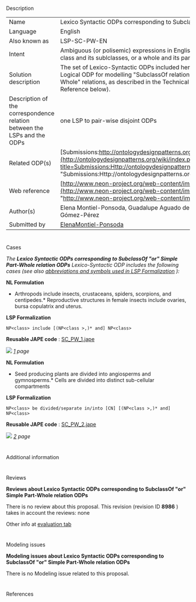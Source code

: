 # 

 Description




|  |  |
| --- | --- |
|  Name  |  Lexico Syntactic ODPs corresponding to SubclassOf "or" Simple Part-Whole relation ODPs  |
|  Language  |  English  |
|  Also known as  |  LSP-SC-PW-EN  |
|  Intent  |  Ambiguous (or polisemic) expressions in English that can either state the relation holding between a class and its sublclasses, or a whole and its parts.  |
|  Solution description  |  The set of Lexico-Syntactic ODPs included here have a direct correspondence to both patterns: the Logical ODP for modelling "SubclassOf relation" or the Content ODP for modelling "Simple Part-Whole" relations, as described in the Technical report D5.1.1, NeOn project Deliverable (see Web Reference below).  |
|  Description of the correspondence relation between the LSPs and the ODPs  |  one LSP to pair-wise disjoint ODPs  |
|  Related ODP(s)  | [Submissions:http://ontologydesignpatterns.org/wiki/Submissions:PartOf](http://ontologydesignpatterns.org/wiki/index.php?title=Submissions:Http://ontologydesignpatterns.org/wiki/Submissions:PartOf&action=edit&redlink=1 "Submissions:Http://ontologydesignpatterns.org/wiki/Submissions:PartOf (not yet written)")  |
|  Web reference  | [http://www.neon-project.org/web-content/images/Publications/neon\_2008\_d2.5.1.pdf](http://www.neon-project.org/web-content/images/Publications/neon_2008_d2.5.1.pdf "http://www.neon-project.org/web-content/images/Publications/neon_2008_d2.5.1.pdf")  |
|  Author(s)  |  Elena Montiel-Ponsoda, Guadalupe Aguado de Cea, Mari Carmen Suárez-Figueroa, Asunción Gómez-Pérez  |
|  Submitted by  | [ElenaMontiel-Ponsoda](../User/ElenaMontiel-Ponsoda "User:ElenaMontiel-Ponsoda")  |



  





# 

 Cases



_The
 __Lexico Syntactic ODPs corresponding to SubclassOf "or" Simple Part-Whole relation ODPs__ 
 Lexico-Syntactic ODP includes the following cases (see also
 [abbreviations and symbols used in LSP Formalization](../Community/LSPSymbols "Community:LSPSymbols") 
 ):_ 




  







__NL Formulation__ 



* Arthropods include insects, crustaceans, spiders, scorpions, and centipedes.* Reproductive structures in female insects include ovaries, bursa copulatrix and uterus.


__LSP Formalization__ 




```
NP<class> include [(NP<class >,)* and] NP<class>

```


__Reusable JAPE code__ 
 :
 [SC\_PW\_1.jape](../images/9/93/SC_PW_1.jape "SC PW 1.jape") 






[![](../../images/thumb/8/87/ArrowRight.gif/11px-ArrowRight.gif)](../Image/ArrowRight.gif "ArrowRight.gif")
_[1](Submissions%253ALexico_Syntactic_ODPs_corresponding_to_SubclassOf_%2522or%2522_Simple_Part-Whole_relation_ODPs/1.html "Submissions:Lexico Syntactic ODPs corresponding to SubclassOf \"or\" Simple Part-Whole relation ODPs/1") 
 page_ 






__NL Formulation__ 



* Seed producing plants are divided into angiosperms and gymnosperms.* Cells are divided into distinct sub-cellular compartments


__LSP Formalization__ 




```
NP<class> be divided/separate in/into [CN] [(NP<class >,)* and] NP<class>

```


__Reusable JAPE code__ 
 :
 [SC\_PW\_2.jape](../images/3/3b/SC_PW_2.jape "SC PW 2.jape") 






[![](../../images/thumb/8/87/ArrowRight.gif/11px-ArrowRight.gif)](../Image/ArrowRight.gif "ArrowRight.gif")
_[2](Submissions%253ALexico_Syntactic_ODPs_corresponding_to_SubclassOf_%2522or%2522_Simple_Part-Whole_relation_ODPs/2.html "Submissions:Lexico Syntactic ODPs corresponding to SubclassOf \"or\" Simple Part-Whole relation ODPs/2") 
 page_ 




# 

 Additional information



# 

 Reviews




__Reviews about Lexico Syntactic ODPs corresponding to SubclassOf "or" Simple Part-Whole relation ODPs__ 


 There is no review about this proposal.
This revision (revision ID
 __8986__ 
 ) takes in account the reviews: none
 



 Other info at
 [evaluation tab](http://ontologydesignpatterns.org/wiki/index.php?title=Submissions:Lexico_Syntactic_ODPs_corresponding_to_SubclassOf_%22or%22_Simple_Part-Whole_relation_ODPs&action=evaluation "http://ontologydesignpatterns.org/wiki/index.php?title=Submissions:Lexico_Syntactic_ODPs_corresponding_to_SubclassOf_%22or%22_Simple_Part-Whole_relation_ODPs&action=evaluation") 





  





# 

 Modeling issues




__Modeling issues about Lexico Syntactic ODPs corresponding to SubclassOf "or" Simple Part-Whole relation ODPs__ 


 There is no Modeling issue related to this proposal.
 




  





# 

 References